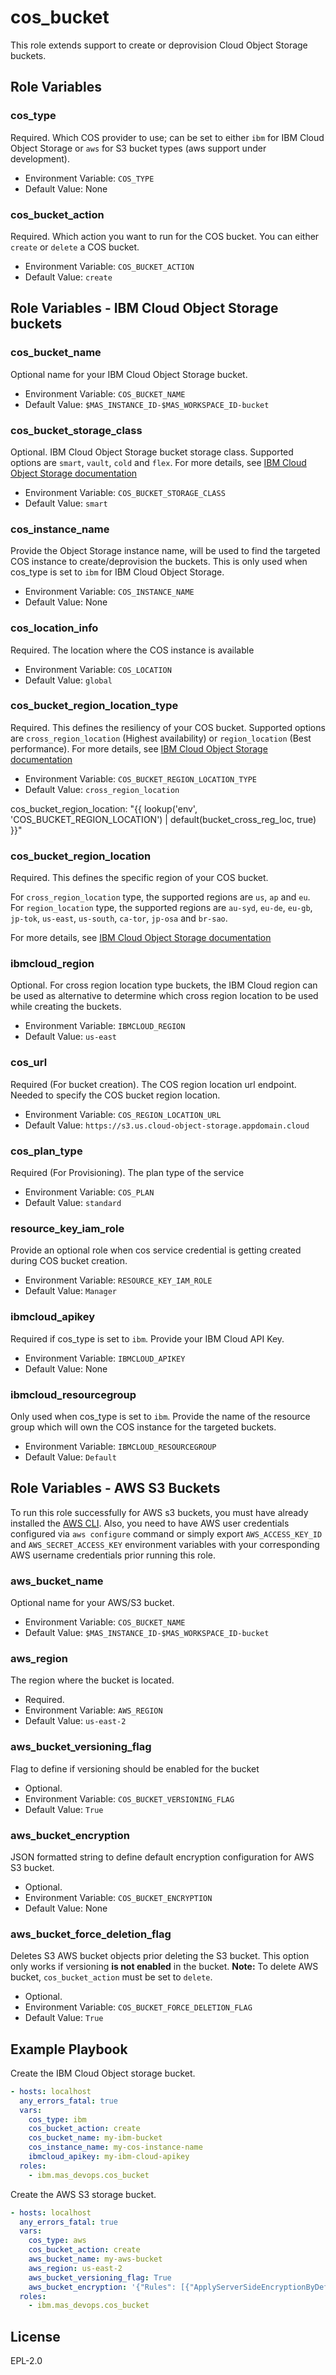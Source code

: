 cos_bucket
===
This role extends support to create or deprovision Cloud Object Storage buckets.

Role Variables
--------------
### cos_type
Required.  Which COS provider to use; can be set to either `ibm` for IBM Cloud Object Storage or `aws` for S3 bucket types (aws support under development).

- Environment Variable: `COS_TYPE`
- Default Value: None

### cos_bucket_action
Required.  Which action you want to run for the COS bucket. You can either `create` or `delete` a COS bucket.

- Environment Variable: `COS_BUCKET_ACTION`
- Default Value: `create`

Role Variables - IBM Cloud Object Storage buckets
--------------
### cos_bucket_name
Optional name for your IBM Cloud Object Storage bucket.

- Environment Variable: `COS_BUCKET_NAME`
- Default Value: `$MAS_INSTANCE_ID-$MAS_WORKSPACE_ID-bucket`

### cos_bucket_storage_class
Optional. IBM Cloud Object Storage bucket storage class. Supported options are `smart`, `vault`, `cold` and `flex`.
For more details, see [IBM Cloud Object Storage documentation](https://cloud.ibm.com/docs/cloud-object-storage/iam?topic=cloud-object-storage-classes#classes-locationconstraint)

- Environment Variable: `COS_BUCKET_STORAGE_CLASS`
- Default Value: `smart`

### cos_instance_name
Provide the Object Storage instance name, will be used to find the targeted COS instance to create/deprovision the buckets. This is only used when cos_type is set to `ibm` for IBM Cloud Object Storage.

- Environment Variable: `COS_INSTANCE_NAME`
- Default Value: None

### cos_location_info
Required. The location where the COS instance is available

  - Environment Variable: `COS_LOCATION`
  - Default Value: `global`

### cos_bucket_region_location_type
Required. This defines the resiliency of your COS bucket. Supported options are `cross_region_location` (Highest availability) or `region_location` (Best performance).
For more details, see [IBM Cloud Object Storage documentation](https://cloud.ibm.com/docs/cloud-object-storage/basics?topic=cloud-object-storage-endpoints)

  - Environment Variable: `COS_BUCKET_REGION_LOCATION_TYPE`
  - Default Value: `cross_region_location`

cos_bucket_region_location: "{{ lookup('env', 'COS_BUCKET_REGION_LOCATION') | default(bucket_cross_reg_loc, true) }}"
### cos_bucket_region_location
Required. This defines the specific region of your COS bucket.

For `cross_region_location` type, the supported regions are `us`, `ap` and `eu`.
For `region_location` type, the supported regions are `au-syd`, `eu-de`, `eu-gb`, `jp-tok`, `us-east`, `us-south`, `ca-tor`, `jp-osa` and `br-sao`.

For more details, see [IBM Cloud Object Storage documentation](https://cloud.ibm.com/docs/cloud-object-storage/basics?topic=cloud-object-storage-endpoints)

### ibmcloud_region
Optional. For cross region location type buckets, the IBM Cloud region can be used as alternative to determine which cross region location to be used while creating the buckets.
  - Environment Variable: `IBMCLOUD_REGION`
  - Default Value: `us-east`

### cos_url
Required (For bucket creation). The COS region location url endpoint. Needed to specify the COS bucket region location.
  - Environment Variable: `COS_REGION_LOCATION_URL`
  - Default Value: `https://s3.us.cloud-object-storage.appdomain.cloud`

### cos_plan_type
Required (For Provisioning). The plan type of the service
  - Environment Variable: `COS_PLAN`
  - Default Value: `standard`
### resource_key_iam_role
Provide an optional role when cos service credential is getting created during COS bucket creation.
  - Environment Variable: `RESOURCE_KEY_IAM_ROLE`
  - Default Value: `Manager` 

### ibmcloud_apikey
Required if cos_type is set to `ibm`.  Provide your IBM Cloud API Key.

- Environment Variable: `IBMCLOUD_APIKEY`
- Default Value: None

### ibmcloud_resourcegroup
Only used when cos_type is set to `ibm`.  Provide the name of the resource group which will own the COS instance for the targeted buckets.

- Environment Variable: `IBMCLOUD_RESOURCEGROUP`
- Default Value: `Default`

Role Variables - AWS S3 Buckets
--------------

To run this role successfully for AWS s3 buckets, you must have already installed the [AWS CLI](https://docs.aws.amazon.com/cli/latest/userguide/getting-started-install.html).
Also, you need to have AWS user credentials configured via `aws configure` command or simply export `AWS_ACCESS_KEY_ID` and `AWS_SECRET_ACCESS_KEY` environment variables with your corresponding AWS username credentials prior running this role.

### aws_bucket_name
Optional name for your AWS/S3 bucket.

- Environment Variable: `COS_BUCKET_NAME`
- Default Value: `$MAS_INSTANCE_ID-$MAS_WORKSPACE_ID-bucket`

### aws_region
The region where the bucket is located.

- Required.
- Environment Variable: `AWS_REGION`
- Default Value: `us-east-2`

### aws_bucket_versioning_flag
Flag to define if versioning should be enabled for the bucket

- Optional.
- Environment Variable: `COS_BUCKET_VERSIONING_FLAG`
- Default Value: `True`

### aws_bucket_encryption
JSON formatted string to define default encryption configuration for AWS S3 bucket.

- Optional.
- Environment Variable: `COS_BUCKET_ENCRYPTION`
- Default Value: None

### aws_bucket_force_deletion_flag
Deletes S3 AWS bucket objects prior deleting the S3 bucket. This option only works if versioning **is not enabled** in the bucket.
**Note:** To delete AWS bucket, `cos_bucket_action` must be set to `delete`.

- Optional.
- Environment Variable: `COS_BUCKET_FORCE_DELETION_FLAG`
- Default Value: `True`

Example Playbook
----------------

Create the IBM Cloud Object storage bucket.
```yaml
- hosts: localhost
  any_errors_fatal: true
  vars:
    cos_type: ibm
    cos_bucket_action: create
    cos_bucket_name: my-ibm-bucket
    cos_instance_name: my-cos-instance-name
    ibmcloud_apikey: my-ibm-cloud-apikey
  roles:
    - ibm.mas_devops.cos_bucket
```

Create the AWS S3 storage bucket.
```yaml
- hosts: localhost
  any_errors_fatal: true
  vars:
    cos_type: aws
    cos_bucket_action: create
    aws_bucket_name: my-aws-bucket
    aws_region: us-east-2
    aws_bucket_versioning_flag: True
    aws_bucket_encryption: '{"Rules": [{"ApplyServerSideEncryptionByDefault": {"SSEAlgorithm": "AES256"}}]}'
  roles:
    - ibm.mas_devops.cos_bucket
```

License
-------

EPL-2.0
